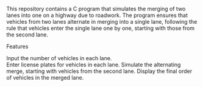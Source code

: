 This repository contains a C program that simulates the merging of two lanes into one on a highway due to roadwork. 
The program ensures that vehicles from two lanes alternate in merging into a single lane, following the rule that vehicles enter the single lane one by one, starting with those from the second lane.

Features

Input the number of vehicles in each lane.	 
Enter license plates for vehicles in each lane.
Simulate the alternating merge, starting with vehicles from the second lane.
Display the final order of vehicles in the merged lane.
